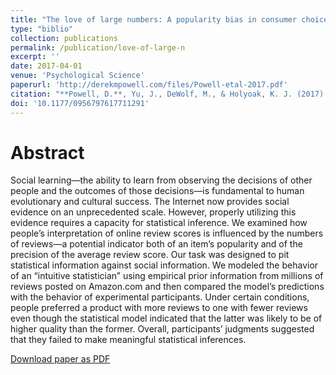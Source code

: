 ```yaml
---
title: "The love of large numbers: A popularity bias in consumer choice"
type: "biblio"
collection: publications
permalink: /publication/love-of-large-n
excerpt: ''
date: 2017-04-01
venue: 'Psychological Science'
paperurl: 'http://derekmpowell.com/files/Powell-etal-2017.pdf'
citation: "**Powell, D.**, Yu, J., DeWolf, M., & Holyoak, K. J. (2017). The love of large numbers: A popularity bias in consumer choice. *Psychological Science*, *28*(10), 1432-1442."
doi: '10.1177/0956797617711291'
---
```


# Abstract

Social learning—the ability to learn from observing the decisions of other people and the outcomes of those decisions—is fundamental to human evolutionary and cultural success. The Internet now provides social evidence on an unprecedented scale. However, properly utilizing this evidence requires a capacity for statistical inference. We examined how people’s interpretation of online review scores is influenced by the numbers of reviews—a potential indicator both of an item’s popularity and of the precision of the average review score. Our task was designed to pit statistical information against social information. We modeled the behavior of an “intuitive statistician” using empirical prior information from millions of reviews posted on Amazon.com and then compared the model’s predictions with the behavior of experimental participants. Under certain conditions, people preferred a product with more reviews to one with fewer reviews even though the statistical model indicated that the latter was likely to be of higher quality than the former. Overall, participants’ judgments suggested that they failed to make meaningful statistical inferences.

[Download paper as PDF](http://derekmpowell.com/files/powell-etal-2017.pdf)


